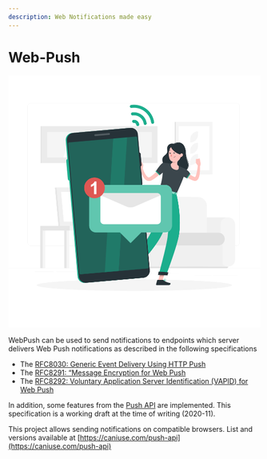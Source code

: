 ```yaml
---
description: Web Notifications made easy
---
```


# Web-Push

![Illustration by Freepik Stories \(https://stories.freepik.com/communication\)](.gitbook/assets/messages-rafiki.svg)

WebPush can be used to send notifications to endpoints which server delivers Web Push notifications as described in the following specifications

* The [RFC8030: Generic Event Delivery Using HTTP Push](https://tools.ietf.org/html/rfc8030)
* The [RFC8291: “Message Encryption for Web Push](https://tools.ietf.org/html/rfc8291)
* The [RFC8292: Voluntary Application Server Identification \(VAPID\) for Web Push](https://tools.ietf.org/html/rfc8292)

In addition, some features from the [Push API](https://w3c.github.io/push-api/) are implemented. This specification is a working draft at the time of writing \(2020-11\).

This project allows sending notifications on compatible browsers. List and versions available at [https://caniuse.com/push-api](https://caniuse.com/push-api)

